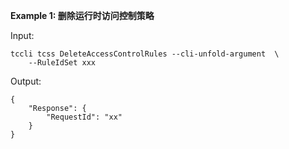 **Example 1: 删除运行时访问控制策略**



Input: 

```
tccli tcss DeleteAccessControlRules --cli-unfold-argument  \
    --RuleIdSet xxx
```

Output: 
```
{
    "Response": {
        "RequestId": "xx"
    }
}
```

